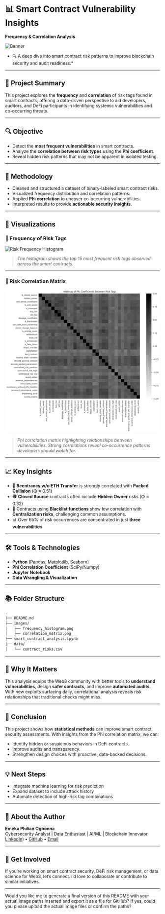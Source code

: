 
# 📊 Smart Contract Vulnerability Insights  
**Frequency & Correlation Analysis**

![Banner](./cover_image.png)  
* 🔍 A deep dive into smart contract risk patterns to improve blockchain security and audit readiness.*

---

## 🧠 Project Summary

This project explores the **frequency** and **correlation** of risk tags found in smart contracts, offering a data-driven perspective to aid developers, auditors, and DeFi participants in identifying systemic vulnerabilities and co-occurring threats.

---

## 🔍 Objective

- Detect the **most frequent vulnerabilities** in smart contracts.
- Analyze the **correlation between risk types** using the **Phi coefficient**.
- Reveal hidden risk patterns that may not be apparent in isolated testing.

---

## 🧪 Methodology

- Cleaned and structured a dataset of binary-labeled smart contract risks.
- Visualized frequency distribution and correlation patterns.
- Applied **Phi correlation** to uncover co-occurring vulnerabilities.
- Interpreted results to provide **actionable security insights**.

---

## 📸 Visualizations

### 🔢 Frequency of Risk Tags

![Risk Frequency Histogram](./images/frequency_histogram.png)

> *The histogram shows the top 15 most frequent risk tags observed across the smart contracts.*

---

### 🔗 Risk Correlation Matrix

![Correlation Matrix](./images/correlation_matrix.png)

> *Phi correlation matrix highlighting relationships between vulnerabilities. Strong correlations reveal co-occurrence patterns developers should watch for.*

---

## 📈 Key Insights

- 🔁 **Reentrancy w/o ETH Transfer** is strongly correlated with **Packed Collision** (Φ ≈ 0.51)
- 🕵️ **Closed Source** contracts often include **Hidden Owner** risks (Φ ≈ 0.32)
- 🚫 Contracts using **Blacklist functions** show low correlation with **Centralization risks**, challenging common assumptions.
- 📊 Over 65% of risk occurrences are concentrated in just **three vulnerabilities**

---

## 🛠️ Tools & Technologies

- **Python** (Pandas, Matplotlib, Seaborn)
- **Phi Correlation Coefficient** (SciPy/Numpy)
- **Jupyter Notebook**
- **Data Wrangling & Visualization**

---

## 📚 Folder Structure

```bash
.
├── README.md
├── images/
│   ├── frequency_histogram.png
│   ├── correlation_matrix.png
├── smart_contract_analysis.ipynb
├── data/
│   └── contract_risks.csv
```

---

## 🔐 Why It Matters

This analysis equips the Web3 community with better tools to **understand vulnerabilities**, design **safer contracts**, and improve **automated audits**. With new exploits surfacing daily, correlational analysis reveals risk relationships that traditional checks might miss.

---

## 🧾 Conclusion

This project shows how **statistical methods** can improve smart contract security assessments. With insights from the Phi correlation matrix, we can:

- Identify hidden or suspicious behaviors in DeFi contracts.
- Improve audits and transparency.
- Strengthen design choices with proactive, data-backed decisions.



---

## 💡 Next Steps

- Integrate machine learning for risk prediction
- Expand dataset to include attack history
- Automate detection of high-risk tag combinations

---

## 🙌 About the Author

**Emeka Philian Ogbonna**  
Cybersecurity Analyst | Data Enthusiast | AI/ML | Blockchain Innovator  
[LinkedIn](https://www.linkedin.com/in/emekaogbonna/)) • [GitHub](https://github.com/emekaphilian) • [Email](mailto:ogbonnaemeka665@gmail.com)

---

## 📢 Get Involved

If you’re working on smart contract security, DeFi risk management, or data science for Web3, let’s connect. I’d love to collaborate or contribute to similar initiatives.

---

Would you like me to generate a final version of this README with your actual image paths inserted and export it as a file for GitHub? If yes, could you please upload the actual image files or confirm the paths?
